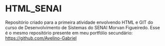 # HTML_SENAI
Repositório criado para a primeira atividade envolvendo HTML e GIT do curso de Desenvolvimento de Sistemas do SENAI Morvan Figueiredo. Esse é o mesmo repositório presente em meu portfólio secundário: https://github.com/Avelino-Gabriel
